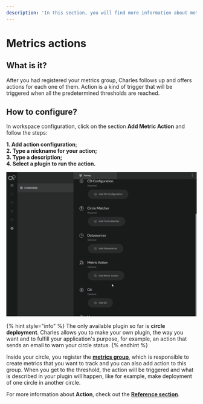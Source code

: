 ```yaml
---
description: 'In this section, you will find more information about metrics'' actions.'
---
```


# Metrics actions

## What is it? 

After you had registered your metrics group, Charles follows up and offers actions for each one of them. Action is a kind of trigger that will be triggered when all the predetermined thresholds are reached.

## How to configure? 

In workspace configuration, click on the section **Add Metric Action** and follow the steps: 

**1. Add action configuration**;  
**2. Type a nickname for your action;  
3. Type a description;  
4. Select a plugin to run the action.** 

![](../../.gitbook/assets/workspace_metricaction%20%281%29.gif)

{% hint style="info" %}
The only available plugin so far is **circle deployment**. Charles allows you to make your own plugin, the way you want and to fulfill your application's purpose, for example, an action that sends an email to warn your circle status.
{% endhint %}

Inside your circle, you register the [**metrics group**](../../reference/metrics/metrics-group.md), which is responsible to create metrics that you want to track and you can also add action to this group. When you get to the threshold, the action will be triggered and what is described in your plugin will happen, like for example, make deployment of one circle in another circle. 

For more information about **Action**, check out the [**Reference section**](../../reference/metrics/action.md). 

